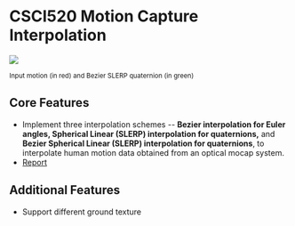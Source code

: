 # CSCI520 Motion Capture Interpolation

![](https://github.com/Jiaqi-Zuo/CSCI520-Motion-Capture-Interpolation/blob/a63ac5de0440db608983c2a7cc368cb9c3002403/bqN40.gif)

<sup>Input motion (in red) and Bezier SLERP quaternion (in green)</sup>

## Core Features
- Implement three interpolation schemes -- **Bezier interpolation for Euler angles, Spherical Linear (SLERP) interpolation for quaternions,** and **Bezier Spherical Linear (SLERP) interpolation for quaternions**, to interpolate human motion data obtained from an optical mocap system.
- [Report](https://github.com/Jiaqi-Zuo/CSCI520-Motion-Capture-Interpolation/blob/50fb2efbfa2cb28b086adb6c8245bcdbcdf28698/report.pdf)

## Additional Features
- Support different ground texture
